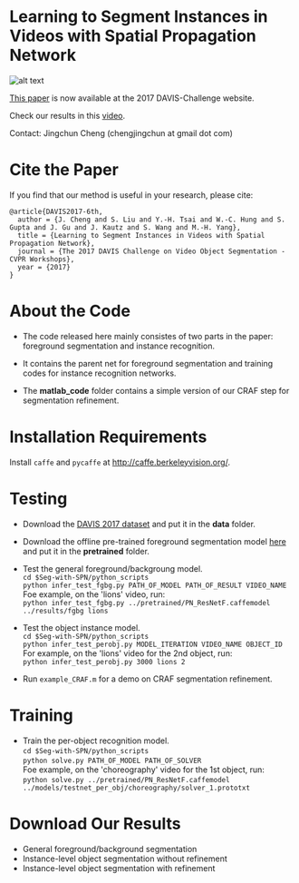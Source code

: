 Learning to Segment Instances in Videos with Spatial Propagation Network
=========================================
![alt text](http://vllab1.ucmerced.edu/~ytsai/CVPR17/cvpr17_workshop_git.png)

[This paper](http://davischallenge.org/challenge2017/papers/DAVIS-Challenge-6th-Team.pdf) is now available at the 2017 DAVIS-Challenge website.

Check our results in this [video](https://www.youtube.com/watch?v=JMCYk9w_TyA&feature=youtu.be).

Contact: Jingchun Cheng (chengjingchun at gmail dot com)

# Cite the Paper
If you find that our method is useful in your research, please cite:
```
@article{DAVIS2017-6th,
  author = {J. Cheng and S. Liu and Y.-H. Tsai and W.-C. Hung and S. Gupta and J. Gu and J. Kautz and S. Wang and M.-H. Yang}, 
  title = {Learning to Segment Instances in Videos with Spatial Propagation Network}, 
  journal = {The 2017 DAVIS Challenge on Video Object Segmentation - CVPR Workshops}, 
  year = {2017}
}
```

# About the Code
* The code released here mainly consistes of two parts in the paper: foreground segmentation and instance recognition.

* It contains the parent net for foreground segmentation and training codes for instance recognition networks.

* The **matlab_code** folder contains a simple version of our CRAF step for segmentation refinement.


# Installation Requirements
Install `caffe` and `pycaffe` at http://caffe.berkeleyvision.org/.


# Testing
* Download the [DAVIS 2017 dataset](http://davischallenge.org/code.html) and put it in the **data** folder.

* Download the offline pre-trained foreground segmentation model [here](http://vllab1.ucmerced.edu/~ytsai/CVPR17/PN_ResNetF.caffemodel) and put it in the **pretrained** folder.

* Test the general foreground/backgroung model. <br />
`cd $Seg-with-SPN/python_scripts` <br />
`python infer_test_fgbg.py PATH_OF_MODEL PATH_OF_RESULT VIDEO_NAME` <br />
Foe example, on the 'lions' video, run: <br />
`python infer_test_fgbg.py ../pretrained/PN_ResNetF.caffemodel ../results/fgbg lions`

* Test the object instance model. <br />
`cd $Seg-with-SPN/python_scripts` <br />
`python infer_test_perobj.py MODEL_ITERATION VIDEO_NAME OBJECT_ID` <br />
For example, on the 'lions' video for the 2nd object, run: <br />
`python infer_test_perobj.py 3000 lions 2`

* Run `example_CRAF.m` for a demo on CRAF segmentation refinement.

# Training
* Train the per-object recognition model. <br />
`cd $Seg-with-SPN/python_scripts` <br />
`python solve.py PATH_OF_MODEL PATH_OF_SOLVER` <br />
Foe example, on the 'choreography' video for the 1st object, run: <br />
`python solve.py ../pretrained/PN_ResNetF.caffemodel ../models/testnet_per_obj/choreography/solver_1.prototxt`

# Download Our Results
* General foreground/background segmentation
* Instance-level object segmentation without refinement
* Instance-level object segmentation with refinement
